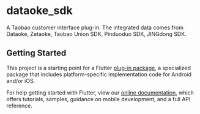# dataoke_sdk

A Taobao customer interface plug-in. The integrated data comes from Dataoke, Zetaoke, Taobao Union SDK, Pinduoduo SDK, JINGdong SDK.

## Getting Started

This project is a starting point for a Flutter
[plug-in package](https://flutter.dev/developing-packages/),
a specialized package that includes platform-specific implementation code for
Android and/or iOS.

For help getting started with Flutter, view our
[online documentation](https://flutter.dev/docs), which offers tutorials,
samples, guidance on mobile development, and a full API reference.

